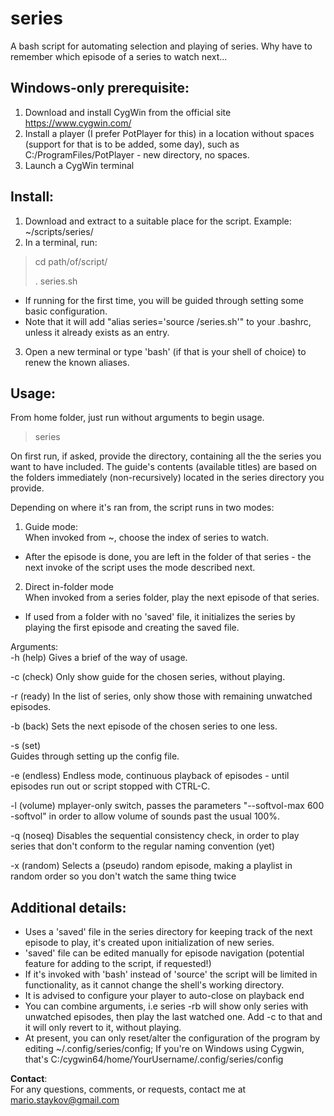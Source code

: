 series
======

A bash script for automating selection and playing of series. Why have to remember which episode of a series to watch next...

## Windows-only prerequisite:
1. Download and install CygWin from the official site https://www.cygwin.com/
2. Install a player (I prefer PotPlayer for this) in a location without spaces (support for that is to be added, some day), such as C:/ProgramFiles/PotPlayer - new directory, no spaces.
3. Launch a CygWin terminal

## Install:
1. Download and extract to a suitable place for the script. Example: ~/scripts/series/
2. In a terminal, run:
> cd path/of/script/
>
> . series.sh

  * If running for the first time, you will be guided through setting some basic configuration.
  * Note that it will add "alias series='source <scriptDir>/series.sh'" to your .bashrc, unless it already exists as an entry.

3. Open a new terminal or type 'bash' (if that is your shell of choice) to renew the known aliases.

## Usage:

From home folder, just run without arguments to begin usage.

> series

On first run, if asked, provide the directory, containing all the the series you want to have included. The guide's contents (available titles) are based on the folders immediately (non-recursively) located in the series directory you provide.

Depending on where it's ran from, the script runs in two modes:

1. Guide mode:  
  When invoked from ~, choose the index of series to watch.  
  * After the episode is done, you are left in the folder of that series - the next invoke of the script uses the mode described next.

2. Direct in-folder mode  
  When invoked from a series folder, play the next episode of that series.  
  * If used from a folder with no 'saved' file, it initializes the series by playing the first episode and creating the saved file.

Arguments:  
-h (help)
  Gives a brief of the way of usage.

-c (check)
  Only show guide for the chosen series, without playing.

-r (ready)
  In the list of series, only show those with remaining unwatched episodes.

-b (back)
  Sets the next episode of the chosen series to one less.

-s (set)  
  Guides through setting up the config file.

-e (endless)
  Endless mode, continuous playback of episodes - until episodes run out or script stopped with CTRL-C.

-l (volume)
  mplayer-only switch, passes the parameters "--softvol-max 600 -softvol" in order to allow volume of sounds past the usual 100%.

-q (noseq)
  Disables the sequential consistency check, in order to play series that don't conform to the regular naming convention (yet)

-x (random)
  Selects a (pseudo) random episode, making a playlist in random order so you don't watch the same thing twice

## Additional details:

* Uses a 'saved' file in the series directory for keeping track of the next episode to play, it's created upon initialization of new series.  
* 'saved' file can be edited manually for episode navigation (potential feature for adding to the script, if requested!)  
* If it's invoked with 'bash' instead of 'source' the script will be limited in functionality, as it cannot change the shell's working directory.  
* It is advised to configure your player to auto-close on playback end
* You can combine arguments, i.e series -rb will show only series with unwatched episodes, then play the last watched one. Add -c to that and it will only revert to it, without playing.  
* At present, you can only reset/alter the configuration of the program by editing  ~/.config/series/config; If you're on Windows using Cygwin, that's C:/cygwin64/home/YourUsername/.config/series/config  

**Contact**:  
For any questions, comments, or requests, contact me at mario.staykov@gmail.com
